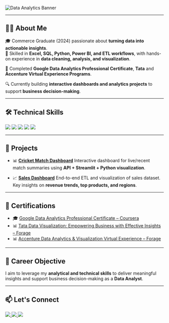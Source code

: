 ![Data Analytics Banner](https://github.com/user-attachments/assets/0547409c-7151-426e-9e17-ec09db06e0ff)

---

## 🧑‍💻 About Me

🎓 Commerce Graduate (2024) passionate about **turning data into actionable insights**.  
💼 Skilled in **Excel, SQL, Python, Power BI, and ETL workflows**, with hands-on experience in **data cleaning, analysis, and visualization**.  

🌟 Completed **Google Data Analytics Professional Certificate**, **Tata** and **Accenture Virtual Experience Programs**.  

🔍 Currently building **interactive dashboards and analytics projects** to support **business decision-making**.

---

## 🛠️ Technical Skills

<p align="left">
  <img src="https://img.shields.io/badge/Python-3776AB?style=for-the-badge&logo=python&logoColor=white"/>
  <img src="https://img.shields.io/badge/SQL-025E8C?style=for-the-badge&logo=mysql&logoColor=white"/>
  <img src="https://img.shields.io/badge/Excel-217346?style=for-the-badge&logo=microsoft-excel&logoColor=white"/>
  <img src="https://img.shields.io/badge/PowerBI-F2C811?style=for-the-badge&logo=powerbi&logoColor=black"/>
  <img src="https://img.shields.io/badge/ETL-FF6F00?style=for-the-badge&logo=apache-airflow&logoColor=white"/>
</p>  

---

## 📂 Projects

* 📊 **[Cricket Match Dashboard](your_project_link)**
  Interactive dashboard for live/recent match summaries using **API + Streamlit + Python visualization**.

* 📈 **[Sales Dashboard](your_project_link)**
  End-to-end ETL and visualization of sales dataset. Key insights on **revenue trends, top products, and regions**.

 


---

## 📜 Certifications

* 🎓 [Google Data Analytics Professional Certificate – Coursera](https://www.coursera.org/professional-certificates/google-data-analytics)
* 📊 [Tata Data Visualization: Empowering Business with Effective Insights – Forage](https://www.theforage.com/virtual-experience-programs/tata-consultancy-services/data-visualization)
* 📊 [Accenture Data Analytics & Visualization Virtual Experience – Forage](https://www.theforage.com/virtual-experience-programs/accenture/data-analytics-virtual-experience)

---



## 🚀 Career Objective

I aim to leverage my **analytical and technical skills** to deliver meaningful insights and support business decision-making as a **Data Analyst**.

---

## 📫 Let's Connect

<p align="left">
  <a href="www.linkedin.com/in/ajitkumarsamal">
    <img src="https://img.shields.io/badge/LinkedIn-blue?style=for-the-badge&logo=linkedin"/>
  </a>
  <a href="ajitkumarofficial79@gmail.com">
    <img src="https://img.shields.io/badge/Email-red?style=for-the-badge&logo=gmail&logoColor=white"/>
  </a>
  <a href="https://github.com/Ajit805-lab">
    <img src="https://img.shields.io/badge/GitHub-black?style=for-the-badge&logo=github"/>
  </a>
</p>  







